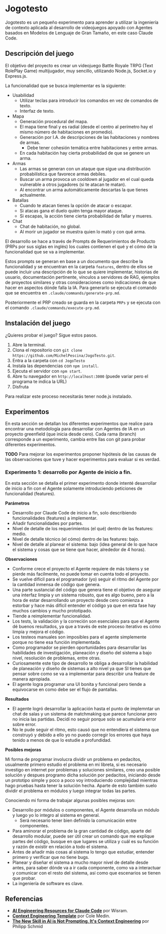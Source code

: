 # Jogotesto

Jogotesto es un pequeño experimento para aprender a utilizar la ingeniería de contexto aplicada al desarrollo de videojuegos apoyado con Agentes basados en Modelos de Lenguaje de Gran Tamaño, en este caso Claude Code.

## Descripción del juego

El objetivo del proyecto es crear un videojuego Battle Royale TRPG (Text RolePlay Game) multijugador, muy sencillo, utilizando Node.js, Socket.io y Express.js.

La funcionalidad que se busca implementar es la siguiente:

- Usabilidad
	- Utilizar teclas  para introducir los comandos en vez de comandos de texto.
	- Interfaz de texto.
- Mapa
	- Generación procedural del mapa.
	- El mapa tiene final y es radial (desde el centro al perímetro hay el mismo número de habitaciones en promedio).
	- Generación por I.A. de descripciones de las habitaciones y nombres de armas.
		- Debe tener cohesión temática entre habitaciones y entre armas.
	- En cada habitación hay cierta probabilidad de que se genere un arma.
- Armas
	- Las armas se generan con un ataque que sigue una distribución probabilística que favorece armas debiles.
	- Buscar un arma provoca un cooldown al jugador en el cual queda vulnerable a otros jugadores (si te atacan te matan).
	- Al encontrar un arma automáticamente descartas la que tienes actualmente.
- Batallas
	- Cuando te atacan tienes la opción de atacar o escapar.
	- Si atacas gana el duelo quién tenga mayor ataque.
	- Si escapas, la acción tiene cierta probabilidad de fallar y mueres.
- Chat
	- Chat de habitación, no global.
	- Al morir un jugador se muestra quien lo mató y con qué arma.

El desarrollo se hace a través de Prompts de Requerimientos de Producto (PRPs por sus siglas en inglés) los cuales contienen el qué y el cómo de la funcionalidad que se va a implementar.

Estos prompts se generan en base a un documento que describe la funcionalidad y se encuentran en la carpeta `features`, dentro de ellos se puede incluir una descripción de lo que se quiere implementar, historias de usuario, documentación pertinente, vínculos a servidores de RAG, ejemplos de proyectos similares y otras consideraciones como indicaciones de que hacer en aspectos dónde falla la IA. Para generarlo se ejecuta el comando que se encuentra en `.claude/commands/generate-prp.md`.

Posteriormente el PRP creado se guarda en la carpeta `PRPs` y se ejecuta con el comando `.claude/commands/execute-prp.md`.

## Instalación del juego

¿Quieres probar el juego? Sigue estos pasos.

1. Abre la terminal.
2. Clona el repositorio con `git clone https://github.com/MichelPescina/JogoTesto.git`.
3. Entra a la carpeta con `cd JogoTesto`
4. Instala las dependencias con `npm install`.
5. Ejecuta el servidor con `npm start`.
6. Abre tu navegador en `http://localhost:3000` (puede variar pero el programa te indica la URL)
7. Disfruta

Para realizar este proceso necesitarás tener node.js instalado.

## Experimentos

En esta sección se detallan los diferentes experimentos que realice para encontrar una metodología para desarrollar con Agentes de IA en un proyecto greenfield (que inicia desde cero). Cada rama (branch) corresponde a un experimento, cambia entre llas con git para probar diferentes experimentos.

**TODO**
Para mejorar los experimentos proponer hipótesis de las causas de las observaciones que tuve y hacer experimentos para evaluar si es verdad.

### Experimento 1: desarrollo por Agente de inicio a fin.

En esta sección se detalla el primer experimento donde intenté desarrollar de inicio a fin con el Agente solamente introduciendo peticiones de funcionalidad (features).

**Parámetros**

- Desarrollo por Claude Code de inicio a fin, solo describiendo funcionalidades (features) a implementar.
- Añadir funcionalidades por partes.
- Nivel de detalle de los requerimientos (el qué) dentro de las features: medio.
- Nivel de detalle técnico (el cómo) dentro de las features: bajo.
- Nivel de detalle al planear el sistema: bajo (idea general de lo que hace el sistema y cosas que se tiene que hacer, alrededor de 4 horas).

**Observaciones**
- Conforme crece el proyecto el Agente requiere de más tokens y se pierde más facilmente, no puede tomar en cuenta todo el proyecto.
- Se vuelve difícil para el programador (yo) seguir el ritmo del Agente por la cantidad inmensa de código que genera.
- Una parte sustancial del código que genera tiene el objetivo de asegurar una interfaz limpia y un sistema robusto, que es algo bueno, pero a la hora de estar desarrollando un proyecto desde cero comienza a estorbar y hace más difícil entender el código ya que en esta fase hay muchos cambios y mucho prototipado.
- Tiende a reimplementar funcionalidad.
- Los tests, la validación y la correción son esenciales para que el Agente dé buenos resultados, ya que a través de este proceso iterativo es cómo limpia y mejora el código.
- Los testeos manuales son imposibles para el agente simplemente porque no tiene esa función implementada.
- Como programador se pierden oportunidades para desarrollar las habilidades de investigación, planeación y diseño del sistema a bajo nivel, resolución de problemas, entre otras.
- Curiosamente este tipo de desarrollo te obliga a desarrollar la habilidad de planeación y diseño de sistemas a alto nivel ya que SI tienes que pensar sobre como se va a implementar para describir una feature de manera apropiada.
- El agente logra programar una UI bonita y funcional pero tiende a equivocarse en como debe ser el flujo de pantallas.

**Resultados**

- El agente logró desarrollar la aplicación hasta el punto de implemntar un chat de salas y un sistema de matchmaking que parece funcionar pero no inicia las partidas. Decidí no seguir porque solo se acumularía error sobre error.
- No le pude seguir el ritmo, esto causó que no entendiera el sistema que construyó y debido a ello yo no puedo corregir los errores que haya tenido a menos de que lo estudie a profundidad.

**Posibles mejoras**

Mi forma de programar involucra dividir un problema en pedacitos, usualmente primero estudio el problema en mi libreta, si es necesario investigo en internet por problemas y soluciones similares, creo una posible solución y despues programo dicha solución por pedacitos, iniciando desde un prototipo simple y poco a poco voy introduciendo complejidad mientras hago pruebas hasta tener la solución hecha. Aparte de esto también suelo dividir el problema en módulos y luego integrar todas las partes.

Conociendo mi forma de trabajar algunas posibles mejoras son:
- Desarrollo por módulos o componentes, el Agente desarrolla un módulo y luego yo lo integro al sistema en general.
	- Será necesario tener bien definido la comunicación entre componentes.
- Para aminorar el problema de la gran cantidad de código, aparte del desarrollo modular, puede ser útil crear un comando que me explique partes del código, busque en que lugares se utiliza y cuál es su función y razón de existir en relación a todo el sistema.
- Antes de añadir más cosas al sistema lo tengo que estudiar, entender primero y verificar que no tiene bugs.
- Planear y diseñar el sistema a mucho mayor nivel de detalle desde antes, para saber dónde va a ir cada componente, como va a interactuar y comunicar con el resto del sistema, así como que escenarios se tienen que probar.
- La ingeniería de software es clave.

## Referencias

- **[AI Engineering Resources for Claude Code](https://www.markdownguide.org/basic-syntax/)** por Wisram.
- **[Context Engineering Template](https://github.com/coleam00/context-engineering-intro)** por Cole Medin.
- **[The New Skill in AI is Not Prompting, It's Context Engineering](https://www.philschmid.de/context-engineering)** por Philipp Schmid